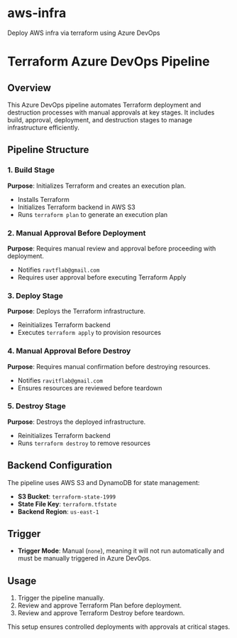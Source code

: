 # aws-infra
Deploy AWS infra via terraform using Azure DevOps

# Terraform Azure DevOps Pipeline

## Overview
This Azure DevOps pipeline automates Terraform deployment and destruction processes with manual approvals at key stages. It includes build, approval, deployment, and destruction stages to manage infrastructure efficiently.

## Pipeline Structure

### 1. Build Stage
**Purpose**: Initializes Terraform and creates an execution plan.
- Installs Terraform
- Initializes Terraform backend in AWS S3
- Runs `terraform plan` to generate an execution plan

### 2. Manual Approval Before Deployment
**Purpose**: Requires manual review and approval before proceeding with deployment.
- Notifies `ravtflab@gmail.com`
- Requires user approval before executing Terraform Apply

### 3. Deploy Stage
**Purpose**: Deploys the Terraform infrastructure.
- Reinitializes Terraform backend
- Executes `terraform apply` to provision resources

### 4. Manual Approval Before Destroy
**Purpose**: Requires manual confirmation before destroying resources.
- Notifies `ravitflab@gmail.com`
- Ensures resources are reviewed before teardown

### 5. Destroy Stage
**Purpose**: Destroys the deployed infrastructure.
- Reinitializes Terraform backend
- Runs `terraform destroy` to remove resources

## Backend Configuration
The pipeline uses AWS S3 and DynamoDB for state management:
- **S3 Bucket**: `terraform-state-1999`
- **State File Key**: `terraform.tfstate`
- **Backend Region**: `us-east-1`

## Trigger
- **Trigger Mode**: Manual (`none`), meaning it will not run automatically and must be manually triggered in Azure DevOps.

## Usage
1. Trigger the pipeline manually.
2. Review and approve Terraform Plan before deployment.
3. Review and approve Terraform Destroy before teardown.

This setup ensures controlled deployments with approvals at critical stages.


